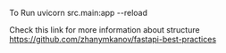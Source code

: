 To Run
uvicorn src.main:app --reload

Check this link for more information about structure
https://github.com/zhanymkanov/fastapi-best-practices